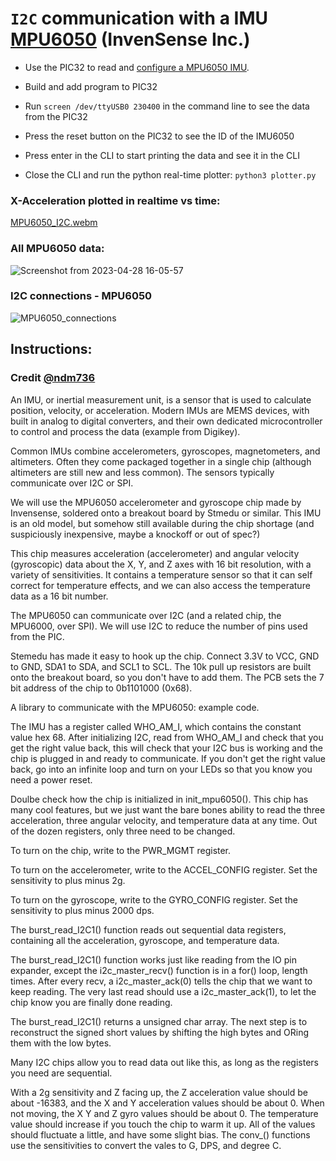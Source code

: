 # `I2C` communication with a IMU [MPU6050](https://invensense.tdk.com/wp-content/uploads/2015/02/MPU-6000-Datasheet1.pdf) (InvenSense Inc.)
- Use the PIC32 to read and [configure a MPU6050 IMU](https://invensense.tdk.com/wp-content/uploads/2015/02/MPU-6000-Register-Map1.pdf).

- Build and add program to PIC32
- Run `screen /dev/ttyUSB0 230400` in the command line to see the data from the PIC32
- Press the reset button on the PIC32 to see the ID of the IMU6050
- Press enter in the CLI to start printing the data and see it in the CLI
- Close the CLI and run the python real-time plotter: `python3 plotter.py`

### X-Acceleration plotted in realtime vs time:

[MPU6050_I2C.webm](https://user-images.githubusercontent.com/60977336/235255904-1b518ec1-2c06-474d-b66e-bd08145b5106.webm)

### All MPU6050 data:

![Screenshot from 2023-04-28 16-05-57](https://user-images.githubusercontent.com/60977336/235256172-cee47990-4ad3-4cb3-a1ef-dff48fad19ec.png)

### I2C connections - MPU6050

![MPU6050_connections](https://user-images.githubusercontent.com/60977336/235257593-c81e41c0-3966-4102-8744-c4e04c9067f4.jpg)

## Instructions: 
### Credit [@ndm736](https://github.com/ndm736)

An IMU, or inertial measurement unit, is a sensor that is used to calculate position, velocity, or acceleration. Modern IMUs are MEMS devices, with built in analog to digital converters, and their own dedicated microcontroller to control and process the data (example from Digikey).

Common IMUs combine accelerometers, gyroscopes, magnetometers, and altimeters. Often they come packaged together in a single chip (although altimeters are still new and less common). The sensors typically communicate over I2C or SPI.

We will use the MPU6050 accelerometer and gyroscope chip made by Invensense, soldered onto a breakout board by Stmedu or similar. This IMU is an old model, but somehow still available during the chip shortage (and suspiciously inexpensive, maybe a knockoff or out of spec?)

This chip measures acceleration (accelerometer) and angular velocity (gyroscopic) data about the X, Y, and Z axes with 16 bit resolution, with a variety of sensitivities. It contains a temperature sensor so that it can self correct for temperature effects, and we can also access the temperature data as a 16 bit number.

The MPU6050 can communicate over I2C (and a related chip, the MPU6000, over SPI). We will use I2C to reduce the number of pins used from the PIC.

Stemedu has made it easy to hook up the chip. Connect 3.3V to VCC, GND to GND, SDA1 to SDA, and SCL1 to SCL. The 10k pull up resistors are built onto the breakout board, so you don't have to add them. The PCB sets the 7 bit address of the chip to 0b1101000 (0x68).

A library to communicate with the MPU6050: example code.

The IMU has a register called WHO_AM_I, which contains the constant value hex 68. After initializing I2C, read from WHO_AM_I and check that you get the right value back, this will check that your I2C bus is working and the chip is plugged in and ready to communicate. If you don't get the right value back, go into an infinite loop and turn on your LEDs so that you know you need a power reset.

Doulbe check how the chip is initialized in init_mpu6050(). This chip has many cool features, but we just want the bare bones ability to read the three acceleration, three angular velocity, and temperature data at any time. Out of the dozen registers, only three need to be changed.

To turn on the chip, write to the PWR_MGMT register.

To turn on the accelerometer, write to the ACCEL_CONFIG register. Set the sensitivity to plus minus 2g.

To turn on the gyroscope, write to the GYRO_CONFIG register. Set the sensitivity to plus minus 2000 dps.

The burst_read_I2C1() function reads out sequential data registers, containing all the acceleration, gyroscope, and temperature data.

The burst_read_I2C1() function works just like reading from the IO pin expander, except the i2c_master_recv() function is in a for() loop, length times. After every recv, a i2c_master_ack(0) tells the chip that we want to keep reading. The very last read should use a i2c_master_ack(1), to let the chip know you are finally done reading.

The burst_read_I2C1() returns a unsigned char array. The next step is to reconstruct the signed short values by shifting the high bytes and ORing them with the low bytes.

Many I2C chips allow you to read data out like this, as long as the registers you need are sequential.

With a 2g sensitivity and Z facing up, the Z acceleration value should be about -16383, and the X and Y acceleration values should be about 0. When not moving, the X Y and Z gyro values should be about 0. The temperature value should increase if you touch the chip to warm it up. All of the values should fluctuate a little, and have some slight bias. The conv_() functions use the sensitivities to convert the vales to G, DPS, and degree C.

